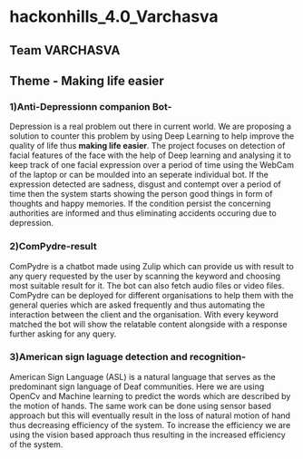 # hackonhills_4.0_Varchasva
## Team VARCHASVA
## Theme - Making life easier
### 1)Anti-Depressionn companion Bot-
Depression is a real problem out there in current world. We are proposing a solution to counter this problem by using Deep Learning to help improve the quality of life thus **making life easier**. The project focuses on detection of facial features of the face with the help of Deep learning and analysing it to keep track of one facial expression over a period of time using the WebCam of the laptop or can be moulded into an seperate individual bot. If the expression detected are sadness, disgust and contempt over a period of time then the system starts showing the person good things in form of thoughts and happy memories. If the condition persist the concerning authorities are informed and thus eliminating accidents occuring due to depression.

### 2)ComPydre-result 
ComPydre is a chatbot  made using Zulip which can provide us with result to any query requested by the user by scanning the keyword and choosing most suitable result for it. The bot can also fetch audio files or video files. ComPydre can be deployed for different organisations to help them with the general queries which are asked frequently and thus automating the interaction between the client and the organisation. With every keyword matched the bot will show the relatable content alongside with a response further asking for any query.  

### 3)American sign laguage detection and recognition-
American Sign Language (ASL) is a natural language that serves as the predominant sign language of Deaf communities. Here we are using OpenCv and Machine learning to predict the words which are described by the motion of hands. The same work can be done using sensor based approach but this will eventually result in the loss of natural motion of hand thus decreasing efficiency of the system. To increase the efficiency we are using the vision based approach thus resulting in the increased efficiency of the system.

